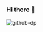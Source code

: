 ### Hi there 👋

![github-dp](https://user-images.githubusercontent.com/82272821/189715844-b1eef53d-8563-4c8b-9e9c-7d7d2405bc19.png)
